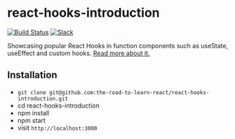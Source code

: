 # react-hooks-introduction

[![Build Status](https://travis-ci.org/the-road-to-learn-react/react-hooks-introduction.svg?branch=master)](https://travis-ci.org/the-road-to-learn-react/react-hooks-introduction) [![Slack](https://slack-the-road-to-learn-react.wieruch.com/badge.svg)](https://slack-the-road-to-learn-react.wieruch.com/)

Showcasing popular React Hooks in function components such as useState, useEffect and custom hooks. [Read more about it.](https://www.robinwieruch.de/react-hooks/)

## Installation

* `git clone git@github.com:the-road-to-learn-react/react-hooks-introduction.git`
* cd react-hooks-introduction
* npm install
* npm start
* visit `http://localhost:3000`
